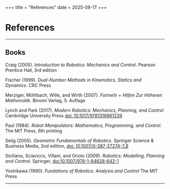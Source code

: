 +++
title = "References"
date = 2025-08-17
+++


# References

---

## Books

Craig
(2005).
*Introduction to Robotics: Mechanics and Control*.
Pearson Prentice Hall, 3rd edition

Fischer
(1999).
*Dual-Number Methods in Kinematics, Statics and Dynamics*.
CRC Press 

Merziger, Mühlbach, Wille, and Wirth
(2007).
*Formeln + Hilfen Zur Höheren Mathematik*.
Binomi Verlag, 5. Auflage

Lynch and Park 
(2017).
*Modern Robotics: Mechanics, Planning, and Control*
Cambridge University Press
[doi: 10.1017/9781316661239](https://doi.org/10.1017/9781316661239)

Paul 
(1984).
*Robot Manipulators: Mathematics, Programming, and Control*.
The MIT Press, 6th printing

Selig 
(2005). 
*Geometric Fundamentals of Robotics*.
Springer Science & Business Media, 2nd edition,
[doi: 10.1007/0-387-27274-7_8](https://doi.org/10.1007/0-387-27274-7_8)

Siciliano, Sciavicco, Villani, and Oriolo
(2009).
*Robotics: Modelling, Planning and Control*.
Springer,
[doi:10.1007/978-1-84628-642-1](https://doi.org/10.1007/978-1-84628-642-1)

Yoshikawa
(1990).
*Fundations of Robotics: Analysis and Control*
The MIT Press

---